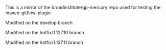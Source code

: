 This is a mirror of the broadinstitute/gp-mercury repo used for testing the maven-gitflow-plugin

Modified on the develop branch

Modified on the hotfix/1.127.10 branch.

Modified on the hotfix/1.127.11 branch

